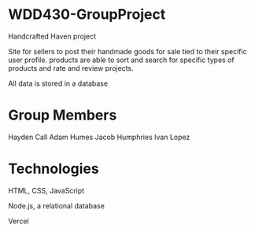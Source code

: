 # WDD430-GroupProject

Handcrafted Haven project

Site for sellers to post their handmade goods for sale tied to their specific user profile. products are able to sort and search for specific types of products and rate and review projects.

All data is stored in a database

# Group Members
Hayden Call
Adam Humes
Jacob Humphries
Ivan Lopez

# Technologies

HTML, CSS, JavaScript

Node.js, a relational database

Vercel

